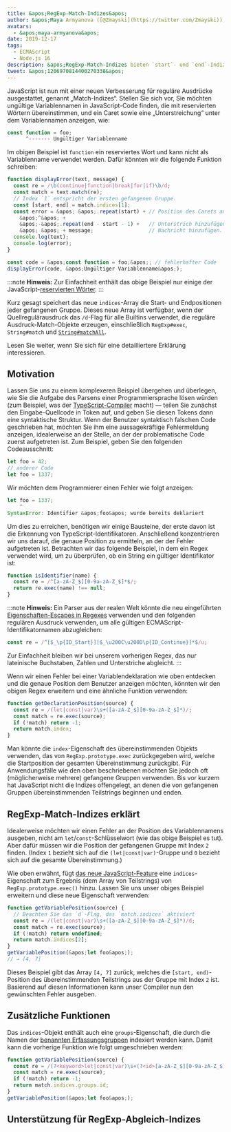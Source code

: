 ```yaml
---
title: &apos;RegExp-Match-Indizes&apos;
author: &apos;Maya Armyanova ([@Zmayski](https://twitter.com/Zmayski)), regelmäßig neue Features ausdrückend&apos;
avatars:
  - &apos;maya-armyanova&apos;
date: 2019-12-17
tags:
  - ECMAScript
  - Node.js 16
description: &apos;RegExp-Match-Indizes bieten `start`- und `end`-Indizes für jede gefangene Gruppe.&apos;
tweet: &apos;1206970814400270338&apos;
---
```

JavaScript ist nun mit einer neuen Verbesserung für reguläre Ausdrücke ausgestattet, genannt „Match-Indizes“. Stellen Sie sich vor, Sie möchten ungültige Variablennamen in JavaScript-Code finden, die mit reservierten Wörtern übereinstimmen, und ein Caret sowie eine „Unterstreichung“ unter dem Variablennamen anzeigen, wie:

<!--truncate-->
```js
const function = foo;
      ^------- Ungültiger Variablenname
```

Im obigen Beispiel ist `function` ein reserviertes Wort und kann nicht als Variablenname verwendet werden. Dafür könnten wir die folgende Funktion schreiben:

```js
function displayError(text, message) {
  const re = /\b(continue|function|break|for|if)\b/d;
  const match = text.match(re);
  // Index `1` entspricht der ersten gefangenen Gruppe.
  const [start, end] = match.indices[1];
  const error = &apos; &apos;.repeat(start) + // Position des Carets anpassen.
    &apos;^&apos; +
    &apos;-&apos;.repeat(end - start - 1) +   // Unterstrich hinzufügen.
    &apos; &apos; + message;                  // Nachricht hinzufügen.
  console.log(text);
  console.log(error);
}

const code = &apos;const function = foo;&apos;; // fehlerhafter Code
displayError(code, &apos;Ungültiger Variablenname&apos;);
```

:::note
**Hinweis:** Zur Einfachheit enthält das obige Beispiel nur einige der JavaScript-[reservierten Wörter](https://mathiasbynens.be/notes/reserved-keywords).
:::

Kurz gesagt speichert das neue `indices`-Array die Start- und Endpositionen jeder gefangenen Gruppe. Dieses neue Array ist verfügbar, wenn der Quellregulärausdruck das `/d`-Flag für alle Builtins verwendet, die reguläre Ausdruck-Match-Objekte erzeugen, einschließlich `RegExp#exec`, `String#match` und [`String#matchAll`](https://v8.dev/features/string-matchall).

Lesen Sie weiter, wenn Sie sich für eine detailliertere Erklärung interessieren.

## Motivation

Lassen Sie uns zu einem komplexeren Beispiel übergehen und überlegen, wie Sie die Aufgabe des Parsens einer Programmiersprache lösen würden (zum Beispiel, was der [TypeScript-Compiler](https://github.com/microsoft/TypeScript/tree/master/src/compiler) macht) — teilen Sie zunächst den Eingabe-Quellcode in Token auf, und geben Sie diesen Tokens dann eine syntaktische Struktur. Wenn der Benutzer syntaktisch falschen Code geschrieben hat, möchten Sie ihm eine aussagekräftige Fehlermeldung anzeigen, idealerweise an der Stelle, an der der problematische Code zuerst aufgetreten ist. Zum Beispiel, geben Sie den folgenden Codeausschnitt:

```js
let foo = 42;
// anderer Code
let foo = 1337;
```

Wir möchten dem Programmierer einen Fehler wie folgt anzeigen:

```js
let foo = 1337;
    ^
SyntaxError: Identifier &apos;foo&apos; wurde bereits deklariert
```

Um dies zu erreichen, benötigen wir einige Bausteine, der erste davon ist die Erkennung von TypeScript-Identifikatoren. Anschließend konzentrieren wir uns darauf, die genaue Position zu ermitteln, an der der Fehler aufgetreten ist. Betrachten wir das folgende Beispiel, in dem ein Regex verwendet wird, um zu überprüfen, ob ein String ein gültiger Identifikator ist:

```js
function isIdentifier(name) {
  const re = /^[a-zA-Z_$][0-9a-zA-Z_$]*$/;
  return re.exec(name) !== null;
}
```

:::note
**Hinweis:** Ein Parser aus der realen Welt könnte die neu eingeführten [Eigenschaften-Escapes in Regexes](https://github.com/tc39/proposal-regexp-unicode-property-escapes#other-examples) verwenden und den folgenden regulären Ausdruck verwenden, um alle gültigen ECMAScript-Identifikatornamen abzugleichen:

```js
const re = /^[$_\p{ID_Start}][$_\u200C\u200D\p{ID_Continue}]*$/u;
```

Zur Einfachheit bleiben wir bei unserem vorherigen Regex, das nur lateinische Buchstaben, Zahlen und Unterstriche abgleicht.
:::

Wenn wir einen Fehler bei einer Variablendeklaration wie oben entdecken und die genaue Position dem Benutzer anzeigen möchten, könnten wir den obigen Regex erweitern und eine ähnliche Funktion verwenden:

```js
function getDeclarationPosition(source) {
  const re = /(let|const|var)\s+([a-zA-Z_$][0-9a-zA-Z_$]*)/;
  const match = re.exec(source);
  if (!match) return -1;
  return match.index;
}
```

Man könnte die `index`-Eigenschaft des übereinstimmenden Objekts verwenden, das von `RegExp.prototype.exec` zurückgegeben wird, welche die Startposition der gesamten Übereinstimmung zurückgibt. Für Anwendungsfälle wie den oben beschriebenen möchten Sie jedoch oft (möglicherweise mehrere) gefangene Gruppen verwenden. Bis vor kurzem hat JavaScript nicht die Indizes offengelegt, an denen die von gefangenen Gruppen übereinstimmenden Teilstrings beginnen und enden.

## RegExp-Match-Indizes erklärt

Idealerweise möchten wir einen Fehler an der Position des Variablennamens ausgeben, nicht am `let`/`const`-Schlüsselwort (wie das obige Beispiel es tut). Aber dafür müssen wir die Position der gefangenen Gruppe mit Index `2` finden. (Index `1` bezieht sich auf die `(let|const|var)`-Gruppe und `0` bezieht sich auf die gesamte Übereinstimmung.)

Wie oben erwähnt, fügt [das neue JavaScript-Feature](https://github.com/tc39/proposal-regexp-match-indices) eine `indices`-Eigenschaft zum Ergebnis (dem Array von Teilstrings) von `RegExp.prototype.exec()` hinzu. Lassen Sie uns unser obiges Beispiel erweitern und diese neue Eigenschaft verwenden:

```js
function getVariablePosition(source) {
  // Beachten Sie das `d`-Flag, das `match.indices` aktiviert
  const re = /(let|const|var)\s+([a-zA-Z_$][0-9a-zA-Z_$]*)/d;
  const match = re.exec(source);
  if (!match) return undefined;
  return match.indices[2];
}
getVariablePosition(&apos;let foo&apos;);
// → [4, 7]
```

Dieses Beispiel gibt das Array `[4, 7]` zurück, welches die `[start, end)`-Position des übereinstimmenden Teilstrings aus der Gruppe mit Index `2` ist. Basierend auf diesen Informationen kann unser Compiler nun den gewünschten Fehler ausgeben.

## Zusätzliche Funktionen

Das `indices`-Objekt enthält auch eine `groups`-Eigenschaft, die durch die Namen der [benannten Erfassungsgruppen](https://mathiasbynens.be/notes/es-regexp-proposals#named-capture-groups) indexiert werden kann. Damit kann die vorherige Funktion wie folgt umgeschrieben werden:

```js
function getVariablePosition(source) {
  const re = /(?<keyword>let|const|var)\s+(?<id>[a-zA-Z_$][0-9a-zA-Z_$]*)/d;
  const match = re.exec(source);
  if (!match) return -1;
  return match.indices.groups.id;
}
getVariablePosition(&apos;let foo&apos;);
```

## Unterstützung für RegExp-Abgleich-Indizes

<feature-support chrome="90 https://bugs.chromium.org/p/v8/issues/detail?id=9548"
                 firefox="no https://bugzilla.mozilla.org/show_bug.cgi?id=1519483"
                 safari="no https://bugs.webkit.org/show_bug.cgi?id=202475"
                 nodejs="16"
                 babel="no"></feature-support>
